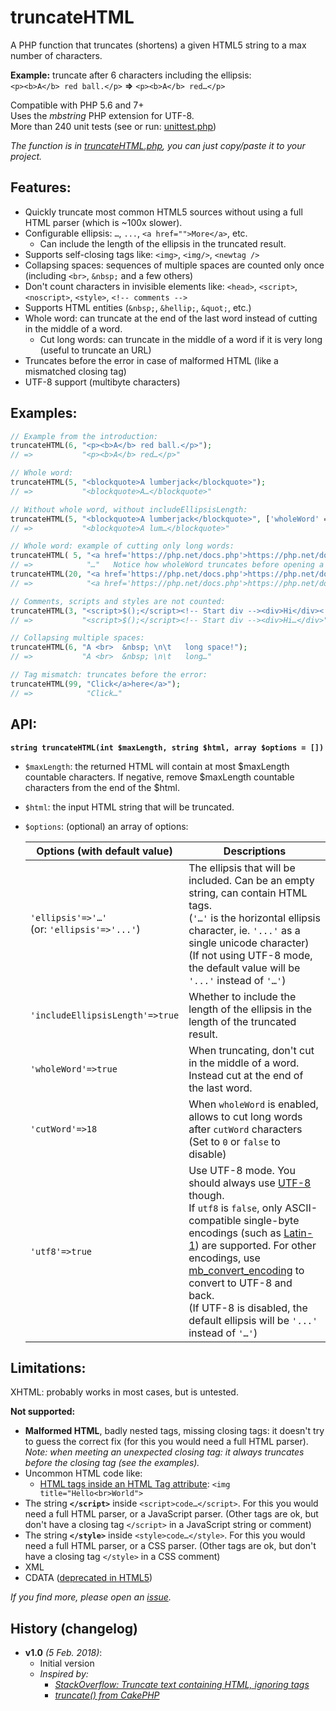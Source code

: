 # truncateHTML

A PHP function that truncates (shortens) a given HTML5 string to a max number of characters.

__Example:__ truncate after 6 characters including the ellipsis:  
`<p><b>A</b> red ball.</p>` __=>__ `<p><b>A</b> red…</p>`

Compatible with PHP 5.6 and 7+  
Uses the _mbstring_ PHP extension for UTF-8.  
More than 240 unit tests (see or run: [unittest.php](unittest.php))

_The function is in [truncateHTML.php](truncateHTML.php), you can just copy/paste it to your project._


## Features:

- Quickly truncate most common HTML5 sources without using a full HTML parser (which is ~100x slower).
- Configurable ellipsis: `…`, `...`, `<a href="">More</a>`, etc.
  - Can include the length of the ellipsis in the truncated result.
- Supports self-closing tags like: `<img>`, `<img/>`, `<newtag />`
- Collapsing spaces: sequences of multiple spaces are counted only once (including `<br>`, `&nbsp;` and a few others)
- Don't count characters in invisible elements like: `<head>`, `<script>`, `<noscript>`, `<style>`, `<!-- comments -->`
- Supports HTML entities (`&nbsp;`, `&hellip;`, `&quot;`, etc.)
- Whole word: can truncate at the end of the last word instead of cutting in the middle of a word.
  - Cut long words: can truncate in the middle of a word if it is very long (useful to truncate an URL)
- Truncates before the error in case of malformed HTML (like a mismatched closing tag)
- UTF-8 support (multibyte characters)


## Examples: 

```PHP
// Example from the introduction:
truncateHTML(6, "<p><b>A</b> red ball.</p>");
// =>           "<p><b>A</b> red…</p>"

// Whole word:
truncateHTML(5, "<blockquote>A lumberjack</blockquote>");
// =>           "<blockquote>A…</blockquote>"

// Without whole word, without includeEllipsisLength:
truncateHTML(5, "<blockquote>A lumberjack</blockquote>", ['wholeWord' => false, 'includeEllipsisLength' => false]);
// =>           "<blockquote>A lum…</blockquote>"

// Whole word: example of cutting only long words:
truncateHTML( 5, "<a href='https://php.net/docs.php'>https://php.net/docs.php</a>");
// =>            "…"   Notice how wholeWord truncates before opening a tag that would be left empty.
truncateHTML(20, "<a href='https://php.net/docs.php'>https://php.net/docs.php</a>");
// =>            "<a href='https://php.net/docs.php'>https://php.net/doc…</a>"

// Comments, scripts and styles are not counted:
truncateHTML(3, "<script>$();</script><!-- Start div --><div>Hi</div><!-- End div --> More text.");
// =>           "<script>$();</script><!-- Start div --><div>Hi…</div>"

// Collapsing multiple spaces:
truncateHTML(6, "A <br>  &nbsp; \n\t   long space!");
// =>           "A <br>  &nbsp; \n\t   long…"

// Tag mismatch: truncates before the error:
truncateHTML(99, "Click</a>here</a>");
// =>            "Click…"
```


## API:

__`string truncateHTML(int $maxLength, string $html, array $options = [])`__

- `$maxLength`: the returned HTML will contain at most $maxLength countable characters.
  If negative, remove $maxLength countable characters from the end of the $html.
- `$html`: the input HTML string that will be truncated.
- `$options`: (optional) an array of options:

  |Options (with default value)|Descriptions|
  |---|---|
  |`'ellipsis'=>'…'`<br>(or: `'ellipsis'=>'...'`)|The ellipsis that will be included. Can be an empty string, can contain HTML tags.<br>(`'…'` is the horizontal ellipsis character, ie. `'...'` as a single unicode character)<br>(If not using UTF-8 mode, the default value will be `'...'` instead of `'…'`)|
  |`'includeEllipsisLength'=>true`|Whether to include the length of the ellipsis in the length of the truncated result.|
  |`'wholeWord'=>true`|When truncating, don't cut in the middle of a word. Instead cut at the end of the last word.|
  |`'cutWord'=>18`|When `wholeWord` is enabled, allows to cut long words after `cutWord` characters (Set to `0` or `false` to disable)|
  |`'utf8'=>true`|Use UTF-8 mode. You should always use [UTF-8](https://en.wikipedia.org/wiki/UTF-8) though.<br>If `utf8` is `false`, only ASCII-compatible single-byte encodings (such as [Latin-1](https://en.wikipedia.org/wiki/ISO/IEC_8859-1)) are supported. For other encodings, use [mb_convert_encoding](https://secure.php.net/manual/en/function.mb-convert-encoding.php) to convert to UTF-8 and back.<br>(If UTF-8 is disabled, the default ellipsis will be `'...'` instead of `'…'`)|


## Limitations:

XHTML: probably works in most cases, but is untested.

__Not supported:__
- __Malformed HTML__, badly nested tags, missing closing tags: it doesn't try to guess the correct fix (for this you would need a full HTML parser).  
  _Note: when meeting an unexpected closing tag: it always truncates before the closing tag (see the examples)._
- Uncommon HTML code like:
  - [HTML tags inside an HTML Tag attribute](https://stackoverflow.com/questions/4699276/can-data-attribute-contain-html-tags): `<img title="Hello<br>World">`
- The string __`</script>`__ inside `<script>code…</script>`. For this you would need a full HTML parser, or a JavaScript parser. (Other tags are ok, but don't have a closing tag `</script>` in a JavaScript string or comment)
- The string __`</style>`__ inside `<style>code…</style>`. For this you would need a full HTML parser, or a CSS parser. (Other tags are ok, but don't have a closing tag `</style>` in a CSS comment)
- XML
- CDATA ([deprecated in HTML5](https://developer.mozilla.org/en-US/docs/Web/API/CDATASection))

_If you find more, please open an [issue](https://github.com/jlgrall/truncateHTML/issues)._

## History (changelog)

- __v1.0__ _(5 Feb. 2018)_:
  - Initial version
  - _Inspired by:_
    - _[StackOverflow: Truncate text containing HTML, ignoring tags](https://stackoverflow.com/questions/1193500/truncate-text-containing-html-ignoring-tags/1193598#1193598)_
    - _[truncate() from CakePHP](https://github.com/cakephp/cakephp/blob/master/src/Utility/Text.php)_